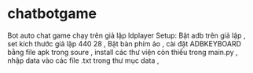 # chatbotgame
Bot auto chat game chạy trên giả lập ldplayer
Setup:
Bật adb trên giả lập ,
set kích thước giả lập 440 28 ,
Bật bàn phím ảo ,
cài đặt ADBKEYBOARD bằng file apk trong soure ,
install các thư viện còn thiếu trong main.py ,
nhập data vào các file .txt trong thư mục data ,






